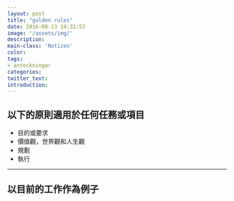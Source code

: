```yaml
---
layout: post
title: "golden rules"
date: 2016-08-13 14:31:53
image: '/assets/img/'
description:
main-class: 'Notizen'
color:
tags:
- anteckningar
categories:
twitter_text:
introduction:
---
```



## 以下的原則適用於任何任務或項目

- 目的或要求
- 價值觀，世界觀和人生觀
- 規劃
- 執行

***

## 以目前的工作作為例子
